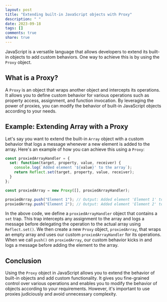 ```yaml
---
layout: post
title: "Extending built-in JavaScript objects with Proxy"
description: " "
date: 2023-09-18
tags: []
comments: true
share: true
---
```


JavaScript is a versatile language that allows developers to extend its built-in objects to add custom behaviors. One way to achieve this is by using the `Proxy` object.

## What is a Proxy?

A `Proxy` is an object that wraps another object and intercepts its operations. It allows you to define custom behavior for various operations such as property access, assignment, and function invocation. By leveraging the power of proxies, you can modify the behavior of built-in JavaScript objects according to your needs.

## Example: Extending Array with a Proxy

Let's say you want to extend the built-in `Array` object with a custom behavior that logs a message whenever a new element is added to the array. Here's an example of how you can achieve this using a `Proxy`:

```javascript
const proxiedArrayHandler = {
  set: function(target, property, value, receiver) {
    console.log(`Added element '${value}' to the array`);
    return Reflect.set(target, property, value, receiver);
  }
};

const proxiedArray = new Proxy([], proxiedArrayHandler);

proxiedArray.push("Element 1"); // Output: Added element 'Element 1' to the array
proxiedArray.push("Element 2"); // Output: Added element 'Element 2' to the array
```

In the above code, we define a `proxiedArrayHandler` object that contains a `set` trap. This trap intercepts any assignment to the array and logs a message before delegating the operation to the actual array using `Reflect.set()`. We then create a new `Proxy` object, `proxiedArray`, that wraps an empty array and uses our custom `proxiedArrayHandler` for its operations. When we call `push()` on `proxiedArray`, our custom behavior kicks in and logs a message before adding the element to the array.

## Conclusion

Using the `Proxy` object in JavaScript allows you to extend the behavior of built-in objects and add custom functionality. It gives you fine-grained control over various operations and enables you to modify the behavior of objects according to your requirements. However, it's important to use proxies judiciously and avoid unnecessary complexity.
